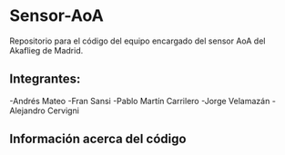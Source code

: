 # Sensor-AoA
Repositorio para el código del equipo encargado del sensor AoA del Akaflieg de Madrid.

## Integrantes:
-Andrés Mateo
-Fran Sansi
-Pablo Martín Carrilero
-Jorge Velamazán
-Alejandro Cervigni

## Información acerca del código
